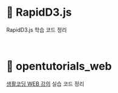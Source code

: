 # 📂 RapidD3.js

RapidD3.js 학습 코드 정리

</br>

# 📂 opentutorials_web
[생활코딩 WEB 강의](https://www.youtube.com/watch?v=tZooW6PritE&list=PLuHgQVnccGMDZP7FJ_ZsUrdCGH68ppvPb) 실습 코드 정리
